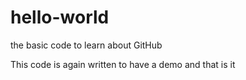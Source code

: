 # hello-world
the basic code to learn about GitHub

This code is again written to have a demo and that is it
